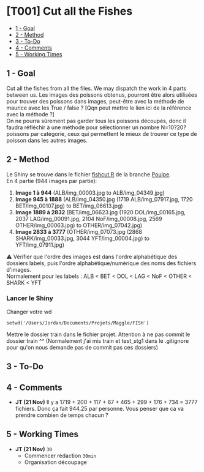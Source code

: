 # [T001] Cut all the Fishes

<!-- toc orderedList:0 depthFrom:2 depthTo:4 -->

- [1 - Goal](#1-goal)
- [2 - Method](#2-method)
- [3 - To-Do](#3-to-do)
- [4 - Comments](#4-comments)
- [5 - Working Times](#5-working-times)

<!-- tocstop -->

## 1 - Goal
Cut all the fishes from all the files. We may dispatch the work in 4 parts between us.
Les images des poissons obtenus, pourront être alors utilisées pour trouver des poissons dans images, peut-être avec la méthode de maurice avec les True / false ?  [Qqn peut mettre le lien ici de la référence avec la méthode ?]  
On ne pourra sûrement pas garder tous les poissons découpés, donc il faudra réfléchir à une méthode pour sélectionner un nombre N=10?20? poissons par catégorie, ceux qui permettent le mieux de trouver ce type de poisson dans les autres images.  

## 2 - Method
Le Shiny se trouve dans le fichier [fishcut.R](https://github.com/Macerio/Fish-Maggle/blob/Poulpe/fishcut.R) de la branche [Poulpe](https://github.com/Macerio/Fish-Maggle/tree/Poulpe).  
En 4 partie (944 images par partie):  
1. **Image 1 à 944** (ALB/img_00003.jpg to ALB/img_04349.jpg)  
2. **Image 945 à 1888** (ALB/img_04350.jpg (1719 ALB/img_07917.jpg, 1720 BET/img_00107.jpg) to BET/img_06613.jpg)  
3. **Image 1889 à 2832** (BET/img_06623.jpg (1920 DOL/img_00165.jpg, 2037 LAG/img_00091.jpg, 2104 NoF/img_00008.jpg, 2569 OTHER/img_00063.jpg) to OTHER/img_07042.jpg)  
4. **Image 2833 à 3777** (OTHER/img_07073.jpg (2868 SHARK/img_00033.jpg, 3044 YFT/img_00004.jpg) to YFT/img_07911.jpg)  

:warning: 
Vérifier que l'ordre des images est dans l'ordre alphabétique des dossiers labels, puis l'ordre alphabétique/numérique des noms des fichiers d'images.    
Normalement pour les labels : ALB < BET < DOL < LAG < NoF < OTHER < SHARK < YFT  

### Lancer le Shiny
Changer votre wd
```{r}
setwd('/Users/Jordan/Documents/Projets/Maggle/FISH')
```
Mettre le dossier train dans le fichier projet. Attention à ne pas commit le dossier train ^^ (Normalement j'ai mis train et test_stg1 dans le .gitignore pour qu'on nous demande pas de commit pas ces dossiers)  



## 3 - To-Do

## 4 - Comments
- **JT (21 Nov)** Il y a 1719 + 200 + 117 + 67 + 465 + 299 + 176 + 734 = 3777 fichiers. Donc ça fait 944.25 par personne. Vous penser que ca va prendre combien de temps chacun ?

## 5 - Working Times
- **JT (21 Nov)** <code>30</code>
    - Commencer rédaction <code>30min</code>
    - Organisation découpage
